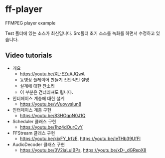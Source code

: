 # ff-player

FFMPEG player example

Test 폴더에 있는 소스가 최신입니다.
Src폴더 초기 소스를 녹화를 하면서 수정하고 있습니다.

## Video tutorials

* 개요
    * https://youtu.be/XL-EZuAJQwA
    * 동영상 플레이어 만들기 전반적인 설명
    * 설계에 대한 잔소리 
    * 이 부분은 건너띄셔도 됩니다.
* 인터페이스 계층에 대한 설계
    * https://youtu.be/vVuovvsIun8
* 인터페이스 계층 구현
    * https://youtu.be/83HOqpN0J1Q
* Scheduler 클래스 구현
    * https://youtu.be/1hz4dOurCvY
* FFStream 클래스 구현
    * https://youtu.be/kjxFY_IrfzE, https://youtu.be/IeTHb39UfFI
* AudioDecoder 클래스 구현
    * https://youtu.be/3V2iaLuIBPs, https://youtu.be/xD-_dGRepX8
